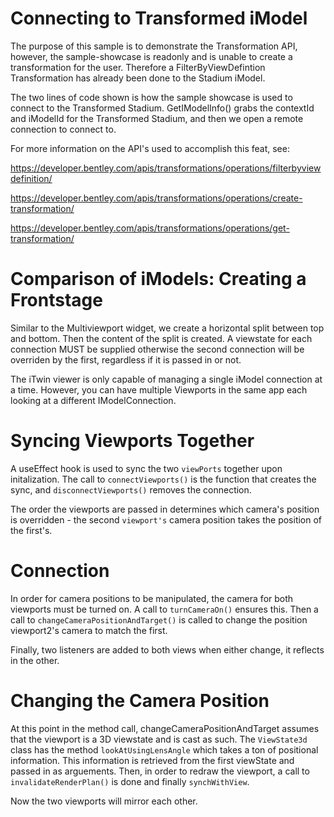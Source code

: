 # Connecting to Transformed iModel
The purpose of this sample is to demonstrate the Transformation API, however, the sample-showcase is readonly and is unable to create a transformation for the user. Therefore a FilterByViewDefintion Transformation has already been done to the Stadium iModel.

The two lines of code shown is how the sample showcase is used to connect to the Transformed Stadium. GetIModelInfo() grabs the contextId and iModelId for the Transformed Stadium, and then we open a remote connection to connect to.

For more information on the API's used to accomplish this feat, see:

https://developer.bentley.com/apis/transformations/operations/filterbyviewdefinition/

https://developer.bentley.com/apis/transformations/operations/create-transformation/

https://developer.bentley.com/apis/transformations/operations/get-transformation/

[_metadata_:annotation]:- "TRANSFORMED_IMODEL_CONNECTION"

# Comparison of iModels: Creating a Frontstage

Similar to the Multiviewport widget, we create a horizontal split between top and bottom. Then the content of the split is created. A viewstate for each connection MUST be supplied otherwise the second connection will be overriden by the first, regardless if it is passed in or not. 

The iTwin viewer is only capable of managing a single iModel connection at a time. However, you can have multiple Viewports in the same app each looking at a different IModelConnection.

[_metadata_:annotation]:- "FRONTSTAGE"

# Syncing Viewports Together

A useEffect hook is used to sync the two `viewPorts` together upon initalization. The call to `connectViewports()` is the function that creates the sync, and `disconnectViewports()` removes the connection.

The order the viewports are passed in determines which camera's position is overridden - the second `viewport's` camera position takes the position of the first's. 

[_metadata_:annotation]:- "SYNC"

# Connection

In order for camera positions to be manipulated, the camera for both viewports must be turned on. A call to `turnCameraOn()` ensures this. Then a call to `changeCameraPositionAndTarget()` is called to change the position viewport2's camera to match the first.

Finally, two listeners are added to both views when either change, it reflects in the other.

[_metadata_:annotation]:- "CONNECT"

# Changing the Camera Position

At this point in the method call, changeCameraPositionAndTarget assumes that the viewport is a 3D viewstate and is cast as such. The `ViewState3d` class has the method `lookAtUsingLensAngle` which takes a ton of positional information. This information is retrieved from the first viewState and passed in as arguements. Then, in order to redraw the viewport, a call to `invalidateRenderPlan()` is done and finally `synchWithView`.

Now the two viewports will mirror each other.

[_metadata_:annotation]:- "CAMERA_POSITION"
